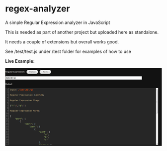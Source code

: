 regex-analyzer
==============

A simple Regular Expression analyzer in JavaScript

This is needed as part of another project but uploaded here as standalone.

It needs a couple of extensions but overall works good.


See /test/test.js under /test folder for examples of how to use

__Live Example:__  

[![Live Example](/test/screenshot.png)](https://foo123.github.com/examples/regex-analyzer/)